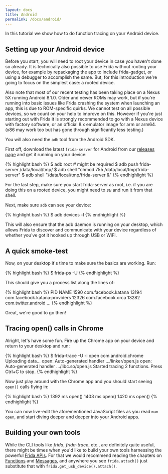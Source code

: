 ```yaml
---
layout: docs
title: Android
permalink: /docs/android/
---
```


In this tutorial we show how to do function tracing on your Android device.

## Setting up your Android device

Before you start, you will need to root your device in case you haven't done so
already. It is technically also possible to use Frida without rooting your
device, for example by repackaging the app to include frida-gadget, or using a
debugger to accomplish the same. But, for this introduction we're going to focus
on the simplest case: a rooted device.

Also note that most of our recent testing has been taking place on a Nexus 5X
running Android 8.1.0. Older and newer ROMs may work, but if you're running into
basic issues like Frida crashing the system when launching an app, this is due
to ROM-specific quirks. We cannot test on all possible devices, so we count on
your help to improve on this. However if you're just starting out with Frida it
is strongly recommended to go with a Nexus device with factory software, or an
official 8.x emulator image for arm or arm64. (x86 may work too but has gone
through significantly less testing.)

You will also need the `adb` tool from the Android SDK.

First off, download the latest `frida-server` for Android from our [releases
page](https://github.com/frida/frida/releases) and get it running on your
device:

{% highlight bash %}
$ adb root # might be required
$ adb push frida-server /data/local/tmp/ 
$ adb shell "chmod 755 /data/local/tmp/frida-server"
$ adb shell "/data/local/tmp/frida-server &"
{% endhighlight %}

For the last step, make sure you start frida-server as root, i.e. if you are
doing this on a rooted device, you might need to *su* and run it from that
shell.

Next, make sure `adb` can see your device:

{% highlight bash %}
$ adb devices -l
{% endhighlight %}

This will also ensure that the adb daemon is running on your desktop, which
allows Frida to discover and communicate with your device regardless of whether
you've got it hooked up through USB or WiFi.

## A quick smoke-test

Now, on your desktop it's time to make sure the basics are working. Run:

{% highlight bash %}
$ frida-ps -U
{% endhighlight %}

This should give you a process list along the lines of:

{% highlight bash %}
  PID NAME
 1590 com.facebook.katana
13194 com.facebook.katana:providers
12326 com.facebook.orca
13282 com.twitter.android
…
{% endhighlight %}

Great, we're good to go then!

## Tracing open() calls in Chrome

Alright, let's have some fun. Fire up the Chrome app on your device and return
to your desktop and run:

{% highlight bash %}
$ frida-trace -U -i open com.android.chrome
Uploading data...
open: Auto-generated handler …/linker/open.js
open: Auto-generated handler …/libc.so/open.js
Started tracing 2 functions. Press Ctrl+C to stop.
{% endhighlight %}

Now just play around with the Chrome app and you should start seeing `open()`
calls flying in:

{% highlight bash %}
1392 ms	open()
1403 ms	open()
1420 ms	open()
{% endhighlight %}

You can now live-edit the aforementioned JavaScript files as you read
`man open`, and start diving deeper and deeper into your Android apps.

## Building your own tools

While the CLI tools like *frida*, *frida-trace*, etc., are definitely
quite useful, there might be times when you'd like to build your own tools
harnessing the powerful [Frida APIs](/docs/javascript-api/). For that we would
recommend reading the chapters on [Functions](/docs/functions) and
[Messages](/docs/messages), and anywhere you see `frida.attach()` just
substitute that with `frida.get_usb_device().attach()`.
